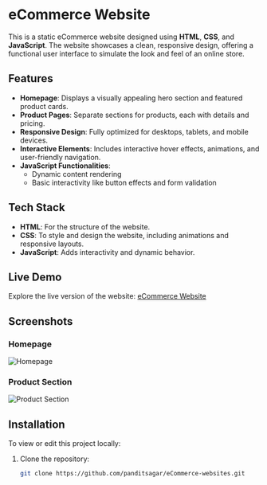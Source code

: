 # eCommerce Website

This is a static eCommerce website designed using **HTML**, **CSS**, and **JavaScript**. The website showcases a clean, responsive design, offering a functional user interface to simulate the look and feel of an online store.

## Features

- **Homepage**: Displays a visually appealing hero section and featured product cards.
- **Product Pages**: Separate sections for products, each with details and pricing.
- **Responsive Design**: Fully optimized for desktops, tablets, and mobile devices.
- **Interactive Elements**: Includes interactive hover effects, animations, and user-friendly navigation.
- **JavaScript Functionalities**:
  - Dynamic content rendering
  - Basic interactivity like button effects and form validation

## Tech Stack

- **HTML**: For the structure of the website.
- **CSS**: To style and design the website, including animations and responsive layouts.
- **JavaScript**: Adds interactivity and dynamic behavior.

## Live Demo

Explore the live version of the website: [eCommerce Website](https://panditsagar.github.io/eCommerce-websites/)

## Screenshots

### Homepage
![Homepage](https://via.placeholder.com/1024x600.png?text=Screenshot+of+eCommerce+Homepage)

### Product Section
![Product Section](https://via.placeholder.com/1024x600.png?text=Screenshot+of+Product+Section)

## Installation

To view or edit this project locally:

1. Clone the repository:
   ```bash
   git clone https://github.com/panditsagar/eCommerce-websites.git
